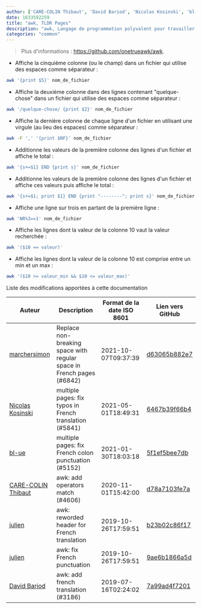 ```yaml
---
author: ['CARE-COLIN Thibaut', 'David Bariod', 'Nicolas Kosinski', 'bl-ue', 'marchersimon', 'julien']
date: 1633592259
title: "awk, TLDR Pages"
description: "awk, Langage de programmation polyvalent pour travailler sur des fichiers."
categories: "common"
---
```

> Plus d'informations : <https://github.com/onetrueawk/awk>.

- Affiche la cinquième colonne (ou le champ) dans un fichier qui utilise des espaces comme séparateur :

```bash
awk '{print $5}' nom_de_fichier
```

- Affiche la deuxième colonne dans des lignes contenant "quelque-chose" dans un fichier qui utilise des espaces comme séparateur :

```bash
awk '/quelque-chose/ {print $2}' nom_de_fichier
```

- Affiche la dernière colonne de chaque ligne d'un fichier en utilisant une virgule (au lieu des espaces) comme séparateur :

```bash
awk -F ',' '{print $NF}' nom_de_fichier
```

- Additionne les valeurs de la première colonne des lignes d'un fichier et affiche le total :

```bash
awk '{s+=$1} END {print s}' nom_de_fichier
```

- Additionne les valeurs de la première colonne des lignes d'un fichier et affiche ces valeurs puis affiche le total :

```bash
awk '{s+=$1; print $1} END {print "--------"; print s}' nom_de_fichier
```

- Affiche une ligne sur trois en partant de la première ligne :

```bash
awk 'NR%3==1' nom_de_fichier
```

- Affiche les lignes dont la valeur de la colonne 10 vaut la valeur recherchée :

```bash
awk '($10 == valeur)'
```

- Affiche les lignes dont la valeur de la colonne 10 est comprise entre un min et un max :

```bash
awk '($10 >= valeur_min && $10 <= valeur_max)'
```
Liste des modifications apportées à cette documentation


Auteur | Description | Format de la date ISO 8601 | Lien vers GitHub
------|-----|-----|-----
[marchersimon](mailto:50295997+marchersimon@users.noreply.github.com) | Replace non-breaking space with regular space in French pages (#6842) | 2021-10-07T09:37:39 | [d63065b882e7](https://github.com/tldr-pages/tldr/commit/d63065b882e77c3d3361e76cfa7f28bf5415832e)
[Nicolas Kosinski](mailto:nicokosi@yahoo.com) | multiple pages: fix typos in French translation (#5841) | 2021-05-01T18:49:31 | [6467b39f66b4](https://github.com/tldr-pages/tldr/commit/6467b39f66b40110a64d13af20f1a7ab27380fa9)
[bl-ue](mailto:54780737+bl-ue@users.noreply.github.com) | multiple pages: fix French colon punctuation (#5152) | 2021-01-30T18:03:18 | [5f1ef5bee7db](https://github.com/tldr-pages/tldr/commit/5f1ef5bee7dba1b2749d25e4d0a7be22c89cf8b4)
[CARE-COLIN Thibaut](mailto:carecolin@gmail.com) | awk: add operators match (#4606) | 2020-11-01T15:42:00 | [d78a7103fe7a](https://github.com/tldr-pages/tldr/commit/d78a7103fe7a55ee8ec04cd1ed8eea12f3dbb3a0)
[julien](mailto:git@julienc.io) | awk: reworded header for French translation | 2019-10-26T17:59:51 | [b23b02c86f17](https://github.com/tldr-pages/tldr/commit/b23b02c86f170636a2b0cf78f9b3a38e7710594b)
[julien](mailto:git@julienc.io) | awk: fix French punctuation | 2019-10-26T17:59:51 | [9ae6b1866a5d](https://github.com/tldr-pages/tldr/commit/9ae6b1866a5d5e4f58cf3fc07b601ac53e9f9af6)
[David Bariod](mailto:davidriod@googlemail.com) | awk: add french translation (#3186) | 2019-07-16T02:24:02 | [7a99ad4f7201](https://github.com/tldr-pages/tldr/commit/7a99ad4f72013157f4760ddb90819988732dd582)

